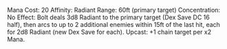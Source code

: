 Mana Cost: 20
Affinity: Radiant
Range: 60ft (primary target)
Concentration: No
Effect: Bolt deals 3d8 Radiant to the primary target (Dex Save DC 16 half), then arcs to up to 2 additional enemies within 15ft of the last hit, each for 2d8 Radiant (new Dex Save for each).
Upcast: +1 chain target per x2 Mana.